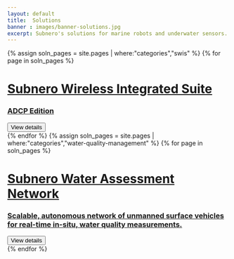 ```yaml
---
layout: default
title:  Solutions
banner : images/banner-solutions.jpg
excerpt: Subnero's solutions for marine robots and underwater sensors.
---
```


<div class='full tall' style='background-image: url({{site.baseurl}}/{{page.banner}});'>
  <div class='row'>
    <div class='large-12 columns'>
    </div>
  </div>
  <div class='four spacing'></div>
  <div class='four spacing'></div>
</div>

<div class='full'>
  {% assign soln_pages = site.pages | where:"categories","swis" %}
  {% for page in soln_pages %}
  <div class ='category-container bg-white'>
    <div class='category-row'>    
      <div class='large-3 columns category-img'>
        <a href='{{site.baseurl}}/solutions/swis'><img alt="" style="border-radius: 20%" src="{{site.baseurl}}/{{page.thumbnail}}"/></a>
      </div>
      <div class='large-9 columns'>       
        <div class='category-content'>
          <a href='{{site.baseurl}}/solutions/swis'><h1>Subnero Wireless Integrated Suite</h1></a>
          <a href='{{site.baseurl}}/solutions/swis'><h3>ADCP Edition</h3></a>
          <div class='media'>
            <div class='modem-type'>
              <a href='{{site.baseurl}}/solutions/swis'><button class='button-outline'>View details</button></a>
            </div>
          </div>
        </div>
      </div>
    </div>
  </div>
    {% endfor %}
  {% assign soln_pages = site.pages | where:"categories","water-quality-management" %}
  {% for page in soln_pages %}
  <div class ='category-container bg-grey'>
    <div class='category-row'>    
      <div class='large-3 columns category-img'>
        <a href='{{site.baseurl}}/solutions/swan'><img alt="" style="border-radius: 20%" src="{{site.baseurl}}/{{page.thumbnail}}"/></a>
      </div>
      <div class='large-9 columns'>       
        <div class='category-content'>
          <a href='{{site.baseurl}}/solutions/swan'><h1>Subnero Water Assessment Network</h1></a>
          <a href='{{site.baseurl}}/solutions/swan'><h3>Scalable, autonomous network of unmanned surface vehicles for real-time in-situ, water quality measurements.</h3></a>
          <div class='media'>
            <div class='modem-type'>
              <a href='{{site.baseurl}}/solutions/swan'><button class='button-outline'>View details</button></a>
            </div>
          </div>
        </div>
      </div>
    </div>
  </div>
    {% endfor %}
</div>

